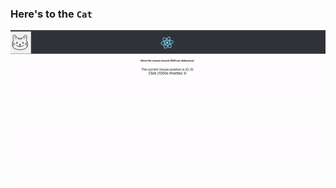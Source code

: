 ### Here's to the `Cat`

![alt text](https://github.com/rondip-geekyants/render-props/blob/master/src/assets/sample.gif)
